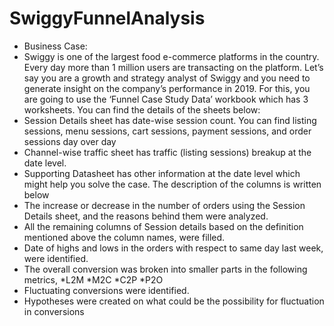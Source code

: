 # SwiggyFunnelAnalysis
- Business Case:
- Swiggy is one of the largest food e-commerce platforms in the country. Every day more than 1 million users are transacting on the platform.
Let’s say you are a growth and strategy analyst of Swiggy and you need to generate insight on the company’s performance in 2019.
For this, you are going to use the ‘Funnel Case Study Data’ workbook which has 3 worksheets. You can find the details of the sheets below:
- Session Details sheet has date-wise session count. You can find listing sessions, menu sessions, cart sessions, payment sessions, and order sessions day over day
- Channel-wise traffic sheet has traffic (listing sessions) breakup at the date level.
- Supporting Datasheet has other information at the date level which might help you solve the case. The description of the columns is written below
- The increase or decrease in the number of orders using the Session Details sheet, and the reasons behind them were analyzed.
- All the remaining columns of Session details based on the definition mentioned above the column names, were filled.
- Date of highs and lows in the orders with respect to same day last week, were identified.
- The overall conversion was broken into smaller parts in the following metrics,
*L2M
*M2C
*C2P
*P2O
- Fluctuating conversions were identified.
- Hypotheses were created on what could be the possibility for fluctuation in conversions




